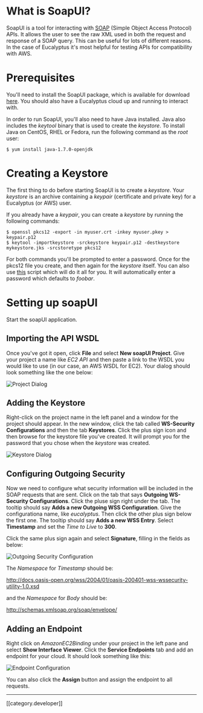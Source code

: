 # What is SoapUI?

SoapUI is a tool for interacting with
[SOAP](http://en.wikipedia.org/wiki/SOAP) (Simple Object Access
Protocol) APIs. It allows the user to see the raw XML used in both the
request and response of a SOAP query. This can be useful for lots of
different reasons. In the case of Eucalyptus it's most helpful for
testing APIs for compatibility with AWS.

# Prerequisites

You'll need to install the SoapUI package, which is available for
download
[here](http://sourceforge.net/projects/soapui/files/soapui/4.5.2/). You
should also have a Eucalyptus cloud up and running to interact with.

In order to run SoapUI, you'll also need to have Java installed. Java
also includes the _keytool_ binary that is used to create the
_keystore_. To install Java on CentOS, RHEL or Fedora, run the
following command as the _root_ user:

    $ yum install java-1.7.0-openjdk

# Creating a Keystore

The first thing to do before starting SoapUI is to create a
_keystore_. Your _keystore_ is an archive containing a _keypair_
(certificate and private key) for a Eucalyptus (or AWS) user.

If you already have a _keypair_, you can create a _keystore_ by
running the following commands:

    $ openssl pkcs12 -export -in myuser.crt -inkey myuser.pkey > keypair.p12
    $ keytool -importkeystore -srckeystore keypair.p12 -destkeystore mykeystore.jks -srcstoretype pkcs12

For both commands you'll be prompted to enter a password. Once for the
pkcs12 file you create, and then again for the _keystore_ itself. You
can also use [this](https://gist.github.com/mspaulding06/5667759)
script which will do it all for you. It will automatically enter a
password which defaults to _foobar_.

# Setting up soapUI

Start the soapUI application.

## Importing the API WSDL

Once you've got it open, click **File** and select **New soapUI
Project**. Give your project a name like _EC2 API_ and then paste a
link to the WSDL you would like to use (in our case, an AWS WSDL for
EC2). Your dialog should look something like the one below:

![Project Dialog](https://raw.github.com/mspaulding06/wiki-images/master/soapui/soapui_config_project.png)

## Adding the Keystore

Right-click on the project name in the left panel and a window for the
project should appear. In the new window, click the tab called
**WS-Security Configurations** and then the tab **Keystores**. Click the
plus sign icon and then browse for the keystore file you've
created. It will prompt you for the password that you chose when the
_keystore_ was created.

![Keystore Dialog](https://raw.github.com/mspaulding06/wiki-images/master/soapui/soapui_config_keystore.png)

## Configuring Outgoing Security

Now we need to configure what security information will be included in
the SOAP requests that are sent. Click on the tab that says
**Outgoing WS-Security Configurations**. Click the pluse sign right under
the tab. The tooltip should say **Adds a new Outgoing WSS Configuration**.
Give the configurationa name, like _eucalyptus_. Then click the other plus
sign below the first one. The tooltip should say **Adds a new WSS Entry**.
Select **Timestamp** and set the _Time to Live_ to **300**.

Click the same plus sign again and select **Signature**, filling in the fields as below:

![Outgoing Security Configuration](https://raw.github.com/mspaulding06/wiki-images/master/soapui/soapui_config_outgoing.png)

The _Namespace_ for _Timestamp_ should be:

http://docs.oasis-open.org/wss/2004/01/oasis-200401-wss-wssecurity-utility-1.0.xsd

and the _Namespace_ for _Body_ should be:

http://schemas.xmlsoap.org/soap/envelope/

## Adding an Endpoint

Right click on _AmazonEC2Binding_ under your project in the left pane
and select **Show Interface Viewer**.  Click the **Service Endpoints**
tab and add an endpoint for your cloud. It should look something like
this:

![Endpoint Configuration](https://raw.github.com/mspaulding06/wiki-images/master/soapui/soapui_config_endpoint.png)

You can also click the **Assign** button and assign the endpoint to
all requests.

*****

[[category.developer]]